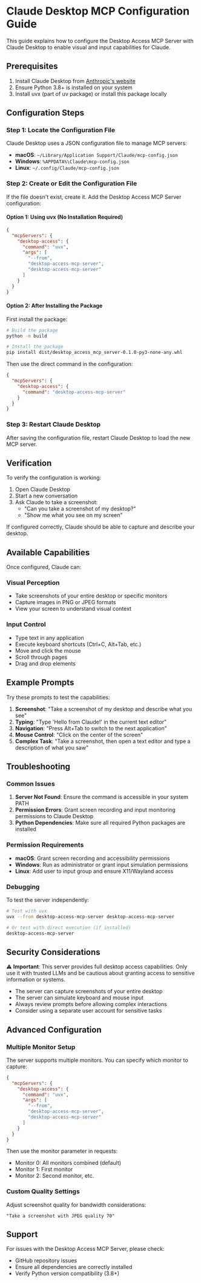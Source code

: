 # Claude Desktop MCP Configuration Guide

This guide explains how to configure the Desktop Access MCP Server with Claude Desktop to enable visual and input capabilities for Claude.

## Prerequisites

1. Install Claude Desktop from [Anthropic's website](https://claude.ai/download)
2. Ensure Python 3.8+ is installed on your system
3. Install uvx (part of uv package) or install this package locally

## Configuration Steps

### Step 1: Locate the Configuration File

Claude Desktop uses a JSON configuration file to manage MCP servers:

- **macOS**: `~/Library/Application Support/Claude/mcp-config.json`
- **Windows**: `%APPDATA%\Claude\mcp-config.json`
- **Linux**: `~/.config/Claude/mcp-config.json`

### Step 2: Create or Edit the Configuration File

If the file doesn't exist, create it. Add the Desktop Access MCP Server configuration:

#### Option 1: Using uvx (No Installation Required)

```json
{
  "mcpServers": {
    "desktop-access": {
      "command": "uvx",
      "args": [
        "--from",
        "desktop-access-mcp-server",
        "desktop-access-mcp-server"
      ]
    }
  }
}
```

#### Option 2: After Installing the Package

First install the package:
```bash
# Build the package
python -m build

# Install the package
pip install dist/desktop_access_mcp_server-0.1.0-py3-none-any.whl
```

Then use the direct command in the configuration:
```json
{
  "mcpServers": {
    "desktop-access": {
      "command": "desktop-access-mcp-server"
    }
  }
}
```

### Step 3: Restart Claude Desktop

After saving the configuration file, restart Claude Desktop to load the new MCP server.

## Verification

To verify the configuration is working:

1. Open Claude Desktop
2. Start a new conversation
3. Ask Claude to take a screenshot:
   - "Can you take a screenshot of my desktop?"
   - "Show me what you see on my screen"

If configured correctly, Claude should be able to capture and describe your desktop.

## Available Capabilities

Once configured, Claude can:

### Visual Perception
- Take screenshots of your entire desktop or specific monitors
- Capture images in PNG or JPEG formats
- View your screen to understand visual context

### Input Control
- Type text in any application
- Execute keyboard shortcuts (Ctrl+C, Alt+Tab, etc.)
- Move and click the mouse
- Scroll through pages
- Drag and drop elements

## Example Prompts

Try these prompts to test the capabilities:

1. **Screenshot**: "Take a screenshot of my desktop and describe what you see"
2. **Typing**: "Type 'Hello from Claude!' in the current text editor"
3. **Navigation**: "Press Alt+Tab to switch to the next application"
4. **Mouse Control**: "Click on the center of the screen"
5. **Complex Task**: "Take a screenshot, then open a text editor and type a description of what you saw"

## Troubleshooting

### Common Issues

1. **Server Not Found**: Ensure the command is accessible in your system PATH
2. **Permission Errors**: Grant screen recording and input monitoring permissions to Claude Desktop
3. **Python Dependencies**: Make sure all required Python packages are installed

### Permission Requirements

- **macOS**: Grant screen recording and accessibility permissions
- **Windows**: Run as administrator or grant input simulation permissions
- **Linux**: Add user to input group and ensure X11/Wayland access

### Debugging

To test the server independently:
```bash
# Test with uvx
uvx --from desktop-access-mcp-server desktop-access-mcp-server

# Or test with direct execution (if installed)
desktop-access-mcp-server
```

## Security Considerations

⚠️ **Important**: This server provides full desktop access capabilities. Only use it with trusted LLMs and be cautious about granting access to sensitive information or systems.

- The server can capture screenshots of your entire desktop
- The server can simulate keyboard and mouse input
- Always review prompts before allowing complex interactions
- Consider using a separate user account for sensitive tasks

## Advanced Configuration

### Multiple Monitor Setup

The server supports multiple monitors. You can specify which monitor to capture:
```json
{
  "mcpServers": {
    "desktop-access": {
      "command": "uvx",
      "args": [
        "--from",
        "desktop-access-mcp-server",
        "desktop-access-mcp-server"
      ]
    }
  }
}
```

Then use the monitor parameter in requests:
- Monitor 0: All monitors combined (default)
- Monitor 1: First monitor
- Monitor 2: Second monitor, etc.

### Custom Quality Settings

Adjust screenshot quality for bandwidth considerations:
```prompt
"Take a screenshot with JPEG quality 70"
```

## Support

For issues with the Desktop Access MCP Server, please check:
- GitHub repository issues
- Ensure all dependencies are correctly installed
- Verify Python version compatibility (3.8+)